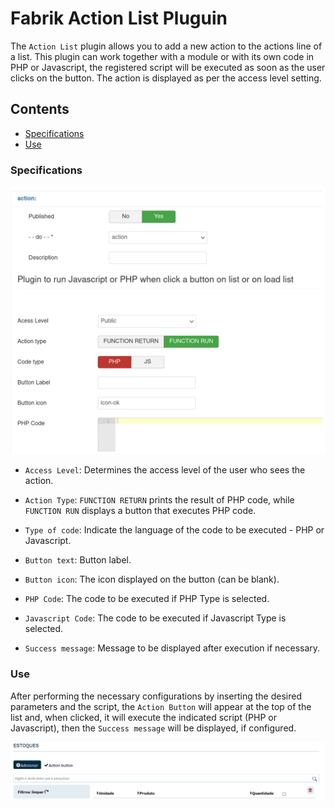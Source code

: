 
# Fabrik Action List Pluguin

The `Action List` plugin allows you to add a new action to the actions line of a list. This plugin can work together with a module or with its own code in PHP or Javascript, the registered script will be executed as soon as the user clicks on the button. The action is displayed as per the access level setting.

## Contents
  - [Specifications](#specifications)
  - [Use](#use)

### Specifications

<img src="./.github/1en.png" />

- `Access Level`: Determines the access level of the user who sees the action.

- `Action Type`: `FUNCTION RETURN` prints the result of PHP code, while `FUNCTION RUN` displays a button that executes PHP code.

- `Type of code`: Indicate the language of the code to be executed - PHP or Javascript.

- `Button text`: Button label.

- `Button icon`: The icon displayed on the button (can be blank).

- `PHP Code`: The code to be executed if PHP Type is selected.

- `Javascript Code`: The code to be executed if Javascript Type is selected.

- `Success message`: Message to be displayed after execution if necessary.

### Use

After performing the necessary configurations by inserting the desired parameters and the script, the `Action Button` will appear at the top of the list and, when clicked, it will execute the indicated script (PHP or Javascript), then the `Success message` will be displayed, if configured.


  <img src="./.github/2en.png" />

